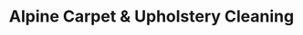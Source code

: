 ---
title: "Alpine Carpet & Upholstery Cleaning"
url: /lehi/alpine-carpet-und-upholstery-cleaning/
shop: Wäscherei
---